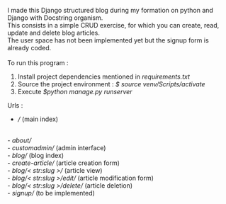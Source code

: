 I made this Django structured blog during my formation on python and Django with Docstring organism. 
</br>
This consists in a simple CRUD exercise, for which you can create, read, update and delete blog articles. 
</br>
The user space has not been implemented yet but the signup form is already coded.
</br>
</br>
To run this program :
<ol>
<li>Install project dependencies mentioned in <i>requirements.txt</i></li>
<li>Source the project environment : <i>$ source venv/Scripts/activate</i></li>
<li>Execute <i>$python manage.py runserver</i></li>
</ol>

Urls :
- <i>/</i> (main index)
</br>
- <i>about/</i> 
</br>
- <i>customadmin/</i> (admin interface)
</br>
- <i>blog/</i> (blog index)
</br>
- <i>create-article/</i> (article creation form)
</br>
- <i>blog/< str:slug >/</i> (article view)
</br>
- <i>blog/< str:slug >/edit/</i> (article modification form)
</br>
- <i>blog/< str:slug >/delete/</i> (article deletion)
</br>
- <i>signup/</i> (to be implemented)



